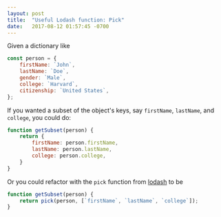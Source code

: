 ```yaml
---
layout: post
title:  "Useful Lodash function: Pick"
date:   2017-08-12 01:57:45 -0700
---
```


Given a dictionary like
```js
const person = {
	firstName: `John`,
	lastName: `Doe`,
	gender: `Male`,
	college: `Harvard`,
	citizenship: `United States`,
};
```

If you wanted a subset of the object's keys, say `firstName`, `lastName`, and `college`, 
you could do:
```js
function getSubset(person) {
	return {
		firstName: person.firstName, 
		lastName: person.lastName, 
		college: person.college,
	}
}
```

Or you could refactor with the `pick` function from 
[lodash](https://lodash.com/docs/4.17.4#pick) to be
```js
function getSubset(person) {
	return pick(person, [`firstName`, `lastName`, `college`]);
}
```


























